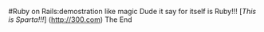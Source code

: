 #Ruby on Rails:demostration like magic
Dude it say for itself is Ruby!!! [*This is Sparta!!!*] (http://300.com)
The End
